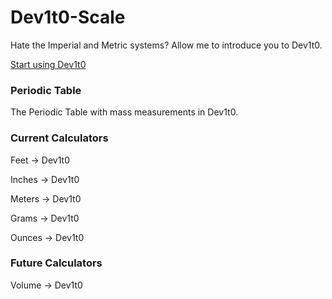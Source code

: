 # Dev1t0-Scale
Hate the Imperial and Metric systems? Allow me to introduce you to Dev1t0.

[Start using Dev1t0](https://dev1t0.jacobborgprogramming.net/)

### Periodic Table

The Periodic Table with mass measurements in Dev1t0.

### Current Calculators

Feet -> Dev1t0

Inches -> Dev1t0

Meters -> Dev1t0

Grams -> Dev1t0

Ounces -> Dev1t0

### Future Calculators

Volume -> Dev1t0

